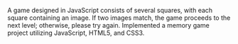 
A game designed in JavaScript consists of several squares,
with each square containing an image. If two images match,
the game proceeds to the next level; otherwise, please try again.
Implemented a memory game project utilizing JavaScript,
HTML5, and CSS3.
